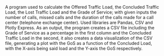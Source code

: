 A program used to calculate the Offered Traffic Load, the Concluded Traffic Load, the Lost Traffic Load and the Grade of
Service; with given inputs the number of calls, missed calls and the duration of the calls made for a call center
(telephone exchange center). Used libraries are Pandas, CSV and Plotly Express. As an output, the program creates a CSV
file including the Grade of Service as a percentage in the first column and the Concluded Traffic Load in the second,
it also creates a data visualization of the CSV file, generating a plot with the GoS as a function of the Concluded
Load, with the X-axis being said load and the Y-axis the GoS respectively.